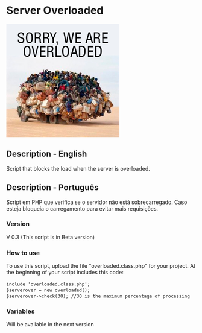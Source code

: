 # Server Overloaded

![Example Image](img/overloaded.jpg "Example Image")

## Description - English
Script that blocks the load when the server is overloaded.

## Description - Português 
Script em PHP que verifica se o servidor não está sobrecarregado. Caso esteja bloqueia o carregamento para evitar mais requisições.

### Version
V 0.3 (This script is in Beta version)

### How to use
To use this script, upload the file "overloaded.class.php" for your project. At the beginning of your script includes this code:
```<php>
include 'overloaded.class.php';
$serverover = new overloaded();
$serverover->check(30); //30 is the maximum percentage of processing
```

### Variables
Will be available in the next version

